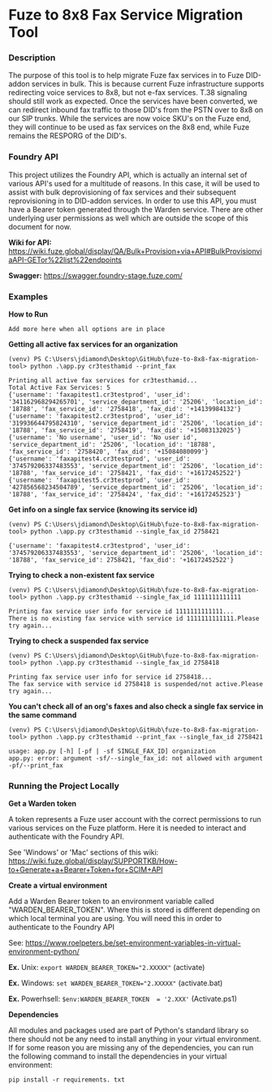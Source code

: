 # Fuze to 8x8 Fax Service Migration Tool

### Description
The purpose of this tool is to help migrate Fuze fax services in to Fuze DID-addon services in bulk. 
This is because current Fuze infrastructure supports redirecting voice services to 8x8, but not e-fax services. T.38
signaling should still work as expected. Once the services have been converted, we can redirect inbound fax traffic to those 
DID's from the PSTN over to 8x8 on our SIP trunks. While the services are now voice SKU's on the Fuze end, they will 
continue to be used as fax services on the 8x8 end, while Fuze remains the RESPORG of the DID's.

### Foundry API
This project utilizes the Foundry API, which is actually an internal set of various API's used for a multitude of 
reasons. In this case, it will be used to assist with bulk deprovisioning of fax services and their subsequent 
reprovisioning in to DID-addon services. In order to use this API, you must have a Bearer token generated through 
the Warden service. There are other underlying user permissions as well which are outside the scope of this document 
for now. 

**Wiki for API:** https://wiki.fuze.global/display/QA/Bulk+Provision+via+API#BulkProvisionviaAPI-GETor%22list%22endpoints

**Swagger:** https://swagger.foundry-stage.fuze.com/

### Examples 
**How to Run**
```commandline
Add more here when all options are in place
```
**Getting all active fax services for an organization**
```commandline
(venv) PS C:\Users\jdiamond\Desktop\GitHub\fuze-to-8x8-fax-migration-tool> python .\app.py cr3testhamid --print_fax
```
```commandline
Printing all active fax services for cr3testhamid...
Total Active Fax Services: 5
{'username': 'faxapitest1.cr3testprod', 'user_id': '341162968294265701', 'service_department_id': '25206', 'location_id': '18788', 'fax_service_id': '2758418', 'fax_did': '+14139984132'}
{'username': 'faxapitest2.cr3testprod', 'user_id': '319936644795824310', 'service_department_id': '25206', 'location_id': '18788', 'fax_service_id': '2758419', 'fax_did': '+15083132025'}
{'username': 'No username', 'user_id': 'No user id', 'service_department_id': '25206', 'location_id': '18788', 'fax_service_id': '2758420', 'fax_did': '+15084080099'}
{'username': 'faxapitest4.cr3testprod', 'user_id': '374579206337483553', 'service_department_id': '25206', 'location_id': '18788', 'fax_service_id': '2758421', 'fax_did': '+16172452522'} 
{'username': 'faxapitest5.cr3testprod', 'user_id': '427856568234504789', 'service_department_id': '25206', 'location_id': '18788', 'fax_service_id': '2758424', 'fax_did': '+16172452523'}
```
**Get info on a single fax service (knowing its service id)**
```commandline
(venv) PS C:\Users\jdiamond\Desktop\GitHub\fuze-to-8x8-fax-migration-tool> python .\app.py cr3testhamid --single_fax_id 2758421
```
```commandline
{'username': 'faxapitest4.cr3testprod', 'user_id': '374579206337483553', 'service_department_id': '25206', 'location_id': '18788', 'fax_service_id': 2758421, 'fax_did': '+16172452522'}
```
**Trying to check a non-existent fax service**
```commandline
(venv) PS C:\Users\jdiamond\Desktop\GitHub\fuze-to-8x8-fax-migration-tool> python .\app.py cr3testhamid --single_fax_id 1111111111111
```
```commandline
Printing fax service user info for service id 1111111111111...
There is no existing fax service with service id 1111111111111.Please try again...
```
**Trying to check a suspended fax service**
```commandline
(venv) PS C:\Users\jdiamond\Desktop\GitHub\fuze-to-8x8-fax-migration-tool> python .\app.py cr3testhamid --single_fax_id 2758418
```
```
Printing fax service user info for service id 2758418...
The fax service with service id 2758418 is suspended/not active.Please try again...
```
**You can't check all of an org's faxes and also check a single fax service in the same command**
```commandline
(venv) PS C:\Users\jdiamond\Desktop\GitHub\fuze-to-8x8-fax-migration-tool> python .\app.py cr3testhamid --print_fax --single_fax_id 2758421
```
```commandline
usage: app.py [-h] [-pf | -sf SINGLE_FAX_ID] organization
app.py: error: argument -sf/--single_fax_id: not allowed with argument -pf/--print_fax
```

### Running the Project Locally
**Get a Warden token**

A token represents a Fuze user account with the correct permissions to run various services on the Fuze platform. Here it
is needed to interact and authenticate with the Foundry API. 

See 'Windows' or 'Mac' sections of this wiki: https://wiki.fuze.global/display/SUPPORTKB/How-to+Generate+a+Bearer+Token+for+SCIM+API


**Create a virtual environment**

Add a Warden Bearer token to an environment variable called "WARDEN_BEARER_TOKEN". Where this is stored is different
depending on which local terminal you are using. You will need this in order to authenticate to the Foundry API

See: https://www.roelpeters.be/set-environment-variables-in-virtual-environment-python/

**Ex.** Unix: ```export WARDEN_BEARER_TOKEN="2.XXXXX"``` (activate)

**Ex.** Windows: ```set WARDEN_BEARER_TOKEN="2.XXXXX"``` (activate.bat)

**Ex.** Powerhsell: `````$env:WARDEN_BEARER_TOKEN  = '2.XXX'````` (Activate.ps1)

**Dependencies**

All modules and packages used are part of Python's standard library so there should not be any need to install anything 
in your virtual environment. If for some reason you are missing any of the dependencies, you can run the following 
command to install the dependencies in your virtual environment:
```commandline
pip install -r requirements. txt
```